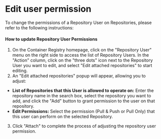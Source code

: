 # Edit user permission

To change the permissions of a Repository User on Repositories, please refer to the following instructions:

#### How to update Repository User Permissions

1. On the Container Registry homepage, click on the "Repository User" menu on the right side to access the list of Repository Users. In the "Action" column, click on the "three dots" icon next to the Repository User you want to edit, and select "Edit attached repositories" to start editing.
2. An "Edit attached repositories" popup will appear, allowing you to adjust:

* **List of Repositories that this User is allowed to operate on:** Enter the repository name in the search box, select the repository you want to add, and click the "Add" button to grant permission to the user on that repository.
* **Edit Permissions:** Select the permission (Pull & Push or Pull Only) that this user can perform on the selected Repository.

3. Click "Attach" to complete the process of adjusting the repository user permission.
